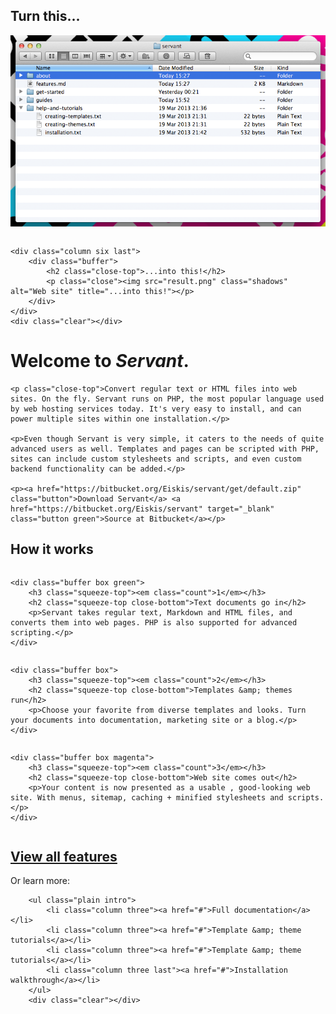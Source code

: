
<div class="showoff">
	<div class="column six">
		<div class="buffer">
			<h2 class="close-top">Turn this...</h2>
			<p class="close"><img src="files.png" class="shadows" alt="Files and folders" title="Turn this..."></p>
		</div>
	</div>

	<div class="column six last">
		<div class="buffer">
			<h2 class="close-top">...into this!</h2>
			<p class="close"><img src="result.png" class="shadows" alt="Web site" title="...into this!"></p>
		</div>
	</div>
	<div class="clear"></div>
</div>



# Welcome to *Servant*.

<div class="intro">
	
	<p class="close-top">Convert regular text or HTML files into web sites. On the fly. Servant runs on PHP, the most popular language used by web hosting services today. It's very easy to install, and can power multiple sites within one installation.</p>

	<p>Even though Servant is very simple, it caters to the needs of quite advanced users as well. Templates and pages can be scripted with PHP, sites can include custom stylesheets and scripts, and even custom backend functionality can be added.</p>

	<p><a href="https://bitbucket.org/Eiskis/servant/get/default.zip" class="button">Download Servant</a> <a href="https://bitbucket.org/Eiskis/servant" target="_blank" class="button green">Source at Bitbucket</a></p>

</div>



## How it works

<div class="column step four first">

	<div class="buffer box green">
		<h3 class="squeeze-top"><em class="count">1</em></h3>
		<h2 class="squeeze-top close-bottom">Text documents go in</h2>	
		<p>Servant takes regular text, Markdown and HTML files, and converts them into web pages. PHP is also supported for advanced scripting.</p>
	</div>

</div>

<div class="column step four">

	<div class="buffer box">
		<h3 class="squeeze-top"><em class="count">2</em></h3>
		<h2 class="squeeze-top close-bottom">Templates &amp; themes run</h2>	
		<p>Choose your favorite from diverse templates and looks. Turn your documents into documentation, marketing site or a blog.</p>
	</div>

</div>

<div class="column step four last">

	<div class="buffer box magenta">
		<h3 class="squeeze-top"><em class="count">3</em></h3>
		<h2 class="squeeze-top close-bottom">Web site comes out</h2>	
		<p>Your content is now presented as a usable , good-looking web site. With menus, sitemap, caching + minified stylesheets and scripts.</p>
	</div>

</div>

<div class="clear"></div>



<div class="call-to-action">
	<h2><a href="#">View all features</a></h2>
	<p>Or learn more:</p>

		<ul class="plain intro">
			<li class="column three"><a href="#">Full documentation</a></li>
			<li class="column three"><a href="#">Template &amp; theme tutorials</a></li>
			<li class="column three"><a href="#">Template &amp; theme tutorials</a></li>
			<li class="column three last"><a href="#">Installation walkthrough</a></li>
		</ul>
		<div class="clear"></div>

</div>
<div class="clear"></div>
